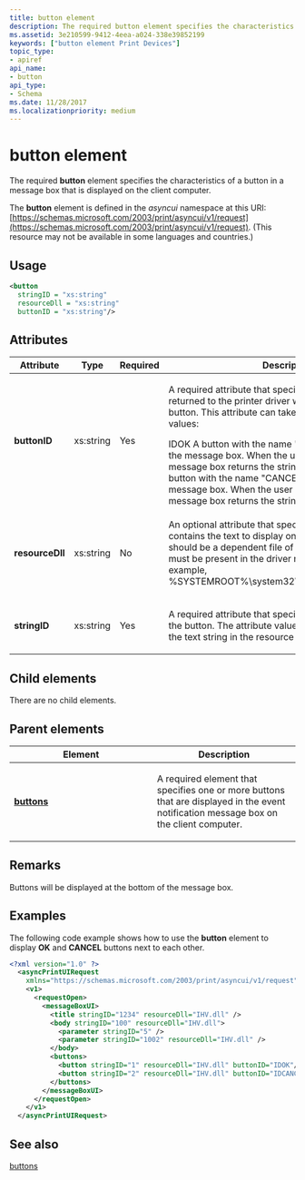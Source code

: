 ```yaml
---
title: button element
description: The required button element specifies the characteristics of a button in a message box that is displayed on the client computer.
ms.assetid: 3e210599-9412-4eea-a024-338e39852199
keywords: ["button element Print Devices"]
topic_type:
- apiref
api_name:
- button
api_type:
- Schema
ms.date: 11/28/2017
ms.localizationpriority: medium
---
```


# button element


The required **button** element specifies the characteristics of a button in a message box that is displayed on the client computer.

The **button** element is defined in the *asyncui* namespace at this URI: [https://schemas.microsoft.com/2003/print/asyncui/v1/request](https://schemas.microsoft.com/2003/print/asyncui/v1/request). (This resource may not be available in some languages and countries.)

Usage
-----

```xml
<button
  stringID = "xs:string"
  resourceDll = "xs:string"
  buttonID = "xs:string"/>
```

Attributes
----------

<table>
<colgroup>
<col width="25%" />
<col width="25%" />
<col width="25%" />
<col width="25%" />
</colgroup>
<thead>
<tr class="header">
<th>Attribute</th>
<th>Type</th>
<th>Required</th>
<th>Description</th>
</tr>
</thead>
<tbody>
<tr class="odd">
<td><p><strong>buttonID</strong></p></td>
<td><p>xs:string</p></td>
<td><p>Yes</p></td>
<td><p></p>
<p>A required attribute that specifies the string that will be returned to the printer driver when the user clicks the button. This attribute can take one of the following values:</p>
IDOK
A button with the name "OK" will be displayed in the message box. When the user clicks the button, the message box returns the string "IDOK".
IDCANCEL
A button with the name "CANCEL" will be displayed in the message box. When the user clicks the button, the message box returns the string "IDCANCEL".</td>
</tr>
<tr class="even">
<td><p><strong>resourceDll</strong></p></td>
<td><p>xs:string</p></td>
<td><p>No</p></td>
<td><p></p>
<p>An optional attribute that specifies a resource DLL that contains the text to display on the button. This DLL should be a dependent file of the printer driver and must be present in the driver resource folder (for example, %SYSTEMROOT%\system32\spool\drivers\w32x86\3).</p></td>
</tr>
<tr class="odd">
<td><p><strong>stringID</strong></p></td>
<td><p>xs:string</p></td>
<td><p>Yes</p></td>
<td><p></p>
<p>A required attribute that specifies the text to display on the button. The attribute value specifies the location of the text string in the resource DLL.</p></td>
</tr>
</tbody>
</table>

## Child elements


There are no child elements.

## Parent elements


<table>
<colgroup>
<col width="50%" />
<col width="50%" />
</colgroup>
<thead>
<tr class="header">
<th>Element</th>
<th>Description</th>
</tr>
</thead>
<tbody>
<tr class="odd">
<td><p><a href="buttons.md" data-raw-source="[&lt;strong&gt;buttons&lt;/strong&gt;](buttons.md)"><strong>buttons</strong></a></p></td>
<td><p></p>
<p>A required element that specifies one or more buttons that are displayed in the event notification message box on the client computer.</p></td>
</tr>
</tbody>
</table>

Remarks
-------

Buttons will be displayed at the bottom of the message box.

Examples
--------

The following code example shows how to use the **button** element to display **OK** and **CANCEL** buttons next to each other.

```xml
<?xml version="1.0" ?>
  <asyncPrintUIRequest
    xmlns="https://schemas.microsoft.com/2003/print/asyncui/v1/request">
    <v1>
      <requestOpen>
        <messageBoxUI>
          <title stringID="1234" resourceDll="IHV.dll" />
          <body stringID="100" resourceDll="IHV.dll">
            <parameter stringID="5" />
            <parameter stringID="1002" resourceDll="IHV.dll" />
          </body>
          <buttons>
            <button stringID="1" resourceDll="IHV.dll" buttonID="IDOK"/>
            <button stringID="2" resourceDll="IHV.dll" buttonID="IDCANCEL"/>
          </buttons>
        </messageBoxUI>
      </requestOpen>
    </v1>
  </asyncPrintUIRequest>
```

## See also

[buttons](buttons.md)
